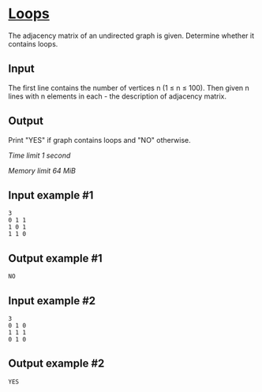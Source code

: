 # [Loops](https://www.e-olymp.com/en/contests/9060/problems/78606)

The adjacency matrix of an undirected graph is given. Determine whether it contains loops.

## Input

The first line contains the number of vertices n (1 ≤ n ≤ 100). Then given n lines with n elements in each - the description of adjacency matrix.

## Output

Print "YES" if graph contains loops and "NO" otherwise.

_Time limit 1 second_

_Memory limit 64 MiB_

## Input example #1
```
3
0 1 1
1 0 1
1 1 0
```

## Output example #1
```
NO
```

## Input example #2
```
3
0 1 0
1 1 1
0 1 0
```

## Output example #2
```
YES
```